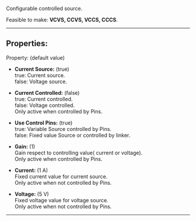 Configurable controlled source.

Feasible to make: **VCVS, CCVS, VCCS, CCCS**.

---

## Properties:
Property: (default value)

- **Current Source:** (true)<br>
   true: Current source.<br>
   false: Voltage source.<br>

- **Current Controlled:** (false)<br>
   true: Current controlled.<br>
   false: Voltage controlled.<br>
   Only active when controlled by Pins.<br>

- **Use Control Pins:** (true)<br>
   true: Variable Source controlled by Pins.<br>
   false: Fixed value Source or controlled by linker.<br>

- **Gain:** (1)<br>
   Gain respect to controlling value( current or voltage).<br>
   Only active when controlled by Pins.<br>

- **Current:** (1 A)<br>
   Fixed current value for current source.<br>
   Only active when not controlled by Pins.<br>

- **Voltage:** (5 V)<br>
   Fixed voltage value for voltage source.<br>
   Only active when not controlled by Pins.<br>

---